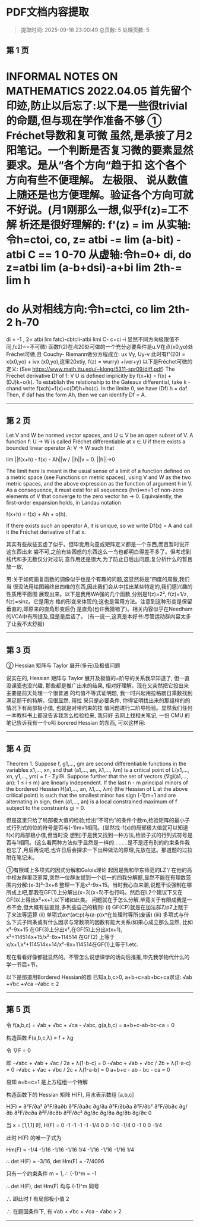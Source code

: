 # PDF文档内容提取
> 提取时间: 2025-09-18 23:00:49
> 总页数: 5
> 处理页数: 5

## 第 1 页

INFORMAL NOTES ON
MATHEMATICS
2022.04.05
首先留个印迹,防止以后忘了:以下是一些很trivial的命题,但与现在学作准备不够
① Fréchet导数和复可微
虽然,是承接了月2阳笔记。一个判断是否复习微的要素显然要求。是从“各个方向“趋于扣
这个各个方向有些不便理解。
左极限、
说从数值上随还是也方便理解。验证各个方向可就不好说。(月1刚那么一想,似乎f(z)=工不解
析还是很好理解的:
f'(z) = im
从实轴:令h=ctoi, co, z= atbi
-= lim (a-bit) - atbi
C
== 1
0-70
从虚轴:令h=0+ di, do
z=atbi
lim (a-b+dsi)-a+bi
lim 2th-= lim
h
=
do
从对相线方向:令h=ctci, co
lim 2th-2
h-70
=
di
= -1
, 2= atbi
lim fatc)-cbtcli-atbi
limi
C-
c+ci
-i
显然不同方向极限值不同,fc2)==不可微)
函数f(2)在点20处可做的一个充分必要条件是u.V在点(x0,yo)处Fréchet可做,且
Couchy- Riemann做分方程成立:
ux Vy, Uy-v
此时有f'(20) = x(x0,yo) + ivx (x0,yo),这里20xtiy, f(z) = wurry) +iver+y)
以下是Fréchet可微的定义:
(See https://www.math.ttu.edu/~klong/5311-spr09/diff.pdf)
The Frechet derivative Df of f: V
U is defined implicitly by
f(x+k) = f(x) + (DJ)k+o(k).
To establish the relationship to the Gateaux differential, take k - chand write
f(xch)=f(x)+c(Df)h+ho(c).
In the limite 0, we have (Df) h = daf. Then, if daf has the form Ah, then we can identify Df = A.

---

## 第 2 页

Let V and W be normed vector spaces, and U ⊆ V be an open subset of V. A function
f: U → W is called Fréchet differentiable at x ∈ U if there exists a bounded linear
operator A: V → W such that

lim ||f(x+h) - f(x) - Ah||w / ||h||v = 0.
||h||→0

The limit here is meant in the usual sense of a limit of a function defined on a metric
space (see Functions on metric spaces), using V and W as the two metric spaces, and
the above expression as the function of argument h in V. As a consequence, it must
exist for all sequences {hn}∞n=1 of non-zero elements of V that converge to the zero
vector hn → 0. Equivalently, the first-order expansion holds, in Landau notation

f(x+h) = f(x) + Ah + o(h).

If there exists such an operator A, it is unique, so we write Df(x) = A and call it the
Fréchet derivative of f at x.

其实有些故些玄虚了似乎。但毕觉用向童或矩阵定义都是一个东西,而且暂时说开这东西出来
尝不可,之前有些困惑的东西这么一鸟也都明白得差不多了。但考虑到线代和多无数仅分对过玩
意作用还是很大,为了防止日后出问题,复分析什么的暂且放一放,

男:关于如何画复函数的调像似乎也是个有趣的问题,这显然将是“四度的周傲,我们当
很没法用绘图器终出四维的东西,因此我们会从中找出某些特定的,我们感兴趣的性质用平面图
展现出来。以下是我用WA强的几个函数,分别是f(z)=2², f(z)=1/z, f(z)=sinz。它是用方
格的形变来体现的;这也是常用方法。注意到这种形变是保留垂直的,即原来的直角形变后仍
是直角(也许我猜错了)。相关内容似乎在Needham的VCA中有所提及,但是是后话了。
(有一说一,这真是本好书:尽管运动群内容太多了让我不太舒服)

---

## 第 3 页

② Hessian 矩阵与 Taylor 展开(多元)及极值问题

说实在的, Hessian 矩阵与 Taylor 展开及极值的=阶导的关系我早知道了, 但一直没课瓷也没兴趣,
那些都是推广出来的结果, 相对好理解。现在又突然把它投出来主要是前天处理一个很普通
的均值不等式证明题, 我一时兴起用拉格朗日乘数找到满足题干的特解。但很显然, 用拉
采只是必要条件, 你得证明找出来的那组样的的情况下有局部极小值, 也就是对带约束的技
值问题进行二阶导检验。显然我们任何一本教科书上都没告诉我怎么检验拉来, 我只好
去网上找相关笔记, 一份 CMU 的笔记告诉我有一个o叫 borered Hessian 的东西, 可以这样用:

---

## 第 4 页

Theorem 1. Suppose f, g1,..., gm are second differentiable functions in the variables x1,..., xn, and that (a1,..., an, λ1,..., λm) is a critical point of L(x1,..., xn, y1,..., ym) = f - Σyi9i.
Suppose further that the set of vectors {∇gi(a1,..., an): 1 ≤ i ≤ m} are linearly independent. If the last n - m principal minors of the bordered Hessian H(a1,..., an, λ1,..., λm) (the Hessian of L at the above critical point) is such that the smallest minor has sign (-1)m+1 and are alternating in sign, then (a1,..., an) is a local constrained maximum of f subject to the constraints gi = 0.

但是这里只给了局部极大值的检验;给出“不可约”的条件个数m,检验矩阵的最小子式行列式的位的符号是否与(-1)m+1相同。(显然找-f(x)的局部极大值就可以知道f(x)的局部极小值,但当时没
想到)于是我又找到一种方法,检验子式的行列式符号是否与1相同。(这么看两种方法似乎显然是一样的………是不是还有别的约束条件我也忘了,月后再说吧,也许日后会探求一下出种做法的原理,先放在这。那道题的过拉附在笔记末。

①有限域上多项式的因式分解和Galois理论
起因是我和华东师范的LZ丫在他的高中校友群里泛家常,突然一位群友提到一个初一的四我分解题,显然不能在有理数范围内分解:(x-3)²-3x+6
整理一下是x²-9x+15。当时我心血来潮,说题干设强制在哪所成上吧,那我在GF(1)上分解出(x+3)(x+5)不也行吗。然后在L2个建议下又在GF(以上得出x²+x+1,以下诸如此类。
问题就在于怎么分解,毕竟关于有限成我是一点不会,但大概有些直觉,多列些自己的精则:
(i) GF(CP)就是在加法群Z/pZ上赋于了来法等运算
(ii) 单项式axⁿ(a∈p)与(a-p)xⁿ在处理时等所(废话)
(iii) 多项式与什么下式子同条或有什么因求与常数项的因数有能大关系(如果心成立那么显然,
比如x²-9x+15 在GF(3)上分出x²,在GF(5)上分出x(x+1),
x²+114514x+15/x²-8x+114514 在GF(2) 上等于x/x+1,x²+114514x+14/x²-8x+114514在GF(1)上等于1.etc.

现在看看好像都挺显然的。不管怎么说想课学的话向后推推,毕先我学物代什么的学一节后+节。

以下是那道用Bordered Hessian的题
已知a,b,c>0, a+b+c=ab+bc+ca求证:
√ab +√bc +√ca -√abc ≥ 2

---

## 第 5 页

令 f(a,b,c) = √ab + √bc + √ca - √abc, g(a,b,c) = a+b+c-ab-bc-ca = 0

构造函数 F(a,b,c,λ) = f + λg

令 ∇F = 0

即
-√abc + √ab + √ac / 2a + λ(1-b-c) = 0
-√abc + √ab + √bc / 2b + λ(1-a-c) = 0
-√abc + √ac + √bc / 2c + λ(1-a-b) = 0
a+b+c - ab - bc - ca = 0

易知 a=b=c=1 是上方程组一个特解

构造函数下的 Hessian 矩阵 H(F), 用水表示数组 [a,b,c]

H(F) = 
∂²F/∂a² ∂²F/∂a∂b ∂²F/∂a∂c ∂g/∂a
∂²F/∂b∂a ∂²F/∂b² ∂²F/∂b∂c ∂g/∂b
∂²F/∂c∂a ∂²F/∂c∂b ∂²F/∂c² ∂g/∂c
∂g/∂a ∂g/∂b ∂g/∂c 0

当 x = [1,1,1] 时, H(F) = 
0 -1 -1 -1
-1 -1/4 0 0
-1 0 -1/4 0
-1 0 0 -1/4

此时 H(F) 的唯一子式为

Hm(F) = 
-1/4 -1/16 -1/16
-1/16 1/4 -1/16
-1/16 -1/16 1/4

∴ det H(F) = -3/16, det Hm(F) = -7/4096

只有一个约束条件 m = 1, ∴ (-1)^m = -1

∴ det H(F), det Hm(F) 均与 (-1)^m 同号

∴ 即此时 f 有局部极小值 2

∴ 在题国条件下, 有 √ab + √bc + √ca - √abc > 2

---

